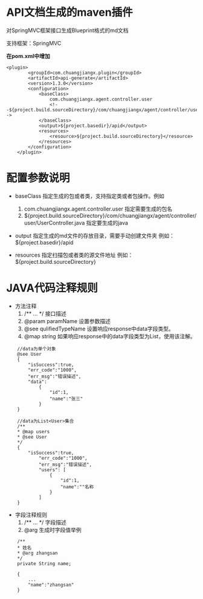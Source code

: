 # API文档生成的maven插件
对SpringMVC框架接口生成Blueprint格式的md文档

支持框架：SpringMVC

**在pom.xml中增加**
```
<plugin>
        <groupId>com.chuangjiangx.plugin</groupId>
        <artifactId>api-generate</artifactId>
        <version>1.3.0</version>
        <configuration>
            <baseClass>
                com.chuangjiangx.agent.controller.user
                <!--${project.build.sourceDirectory}/com/chuangjiangx/agent/controller/user-->
            </baseClass>
            <output>${project.basedir}/apid</output>
            <resources>
                <resource>${project.build.sourceDirectory}</resource>
            </resources>
        </configuration>
    </plugin>
```
# 配置参数说明
- baseClass 指定生成的包或者类，支持指定类或者包操作。例如
  1. com.chuangjiangx.agent.controller.user 指定需要生成的包名
  2. ${project.build.sourceDirectory}/com/chuangjiangx/agent/controller/user/UserController.java  指定要生成的java

- output 指定生成的md文件的存放目录，需要手动创建文件夹
    例如：${project.basedir}/apid
- resources  指定扫描包或者类的源文件地址
    例如：<resource>${project.build.sourceDirectory}</resource>



# JAVA代码注释规则

- 方法注释
    1. /** ... */  接口描述
    2. @param paramName  设置参数描述
    3. @see qulifiedTypeName 设置响应response中data字段类型。
    4. @map string 如果响应response中的data字段类型为List，使用该注解。

```
    //data为单个对象
    @see User
    {
        "isSuccess":true,
        "err_code":"1000",
        "err_msg":"错误描述",
        "data":
            {
                "id":1,
                "name":"张三"
            }
    }
    
    //data为List<User>集合
    /**
    * @map users
    * @see User
    */
    {
        "isSuccess":true,
            "err_code":"1000",
            "err_msg":"错误描述",
            "users": [
                {
                    "id":1,
                    "name":""名称
                }
            ]
    }
```

- 字段注释规则
    1. /** ... */ 字段描述
    2. @arg 生成时字段值举例
    
```
    /**
    * 姓名
    * @arg zhangsan
    */
    private String name;
    
    {
        ...
        "name":"zhangsan"
    }
```

